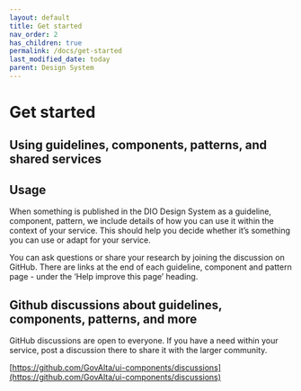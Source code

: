 ```yaml
---
layout: default
title: Get started
nav_order: 2
has_children: true
permalink: /docs/get-started
last_modified_date: today
parent: Design System
---
```


# Get started

## Using guidelines, components, patterns, and shared services <a href="using-styles-components-and-patterns" id="using-styles-components-and-patterns"></a>

## Usage

When something is published in the DIO Design System as a guideline, component, pattern, we include details of how you can use it within the context of your service. This should help you decide whether it’s something you can use or adapt for your service.

You can ask questions or share your research by joining the discussion on GitHub. There are links at the end of each guideline, component and pattern page - under the ‘Help improve this page’ heading.

## Github discussions about guidelines, components, patterns, and more

GitHub discussions are open to everyone. If you have a need within your service, post a discussion there to share it with the larger community.

[https://github.com/GovAlta/ui-components/discussions](https://github.com/GovAlta/ui-components/discussions)
